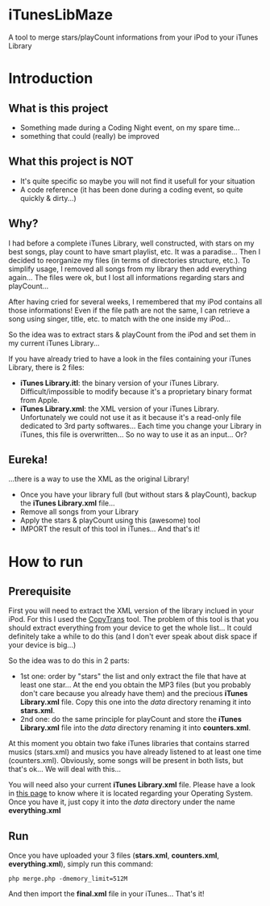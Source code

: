 # iTunesLibMaze
A tool to merge stars/playCount informations from your iPod to your iTunes Library

# Introduction

## What is this project

* Something made during a Coding Night event, on my spare time...
* something that could (really) be improved

## What this project is NOT

* It's quite specific so maybe you will not find it usefull for your situation
* A code reference (it has been done during a coding event, so quite quickly & dirty...)

## Why?

I had before a complete iTunes Library, well constructed, with stars on my best songs, play count to have smart playlist, etc. It was a paradise... Then I decided to reorganize my files (in terms of directories structure, etc.). To simplify usage, I removed all songs from my library then add everything again... The files were ok, but I lost all informations regarding stars and playCount...

After having cried for several weeks, I remembered that my iPod contains all those informations! Even if the file path are not the same, I can retrieve a song using singer, title, etc. to match with the one inside my iPod...

So the idea was to extract stars & playCount from the iPod and set them in my current iTunes Library...

If you have already tried to have a look in the files containing your iTunes Library, there is 2 files:

* **iTunes Library.itl**: the binary version of your iTunes Library. Difficult/impossible to modify because it's a proprietary binary format from Apple.
* **iTunes Library.xml**: the XML version of your iTunes Library. Unfortunately we could not use it as it because it's a read-only file dedicated to 3rd party softwares... Each time you change your Library in iTunes, this file is overwritten... So no way to use it as an input... Or?

## Eureka!

...there is a way to use the XML as the original Library!

* Once you have your library full (but without stars & playCount), backup the **iTunes Library.xml** file...
* Remove all songs from your Library
* Apply the stars & playCount using this (awesome) tool
* IMPORT the result of this tool in iTunes... And that's it! 

# How to run

## Prerequisite

First you will need to extract the XML version of the library inclued in your iPod. For this I used the [CopyTrans](http://http://fr.copytrans.net/) tool. The problem of this tool is that you should extract everything from your device to get the whole list... It could definitely take a while to do this (and I don't ever speak about disk space if your device is big...)

So the idea was to do this in 2 parts:

* 1st one: order by "stars" the list and only extract the file that have at least one star... At the end you obtain the MP3 files (but you probably don't care because you already have them) and the precious **iTunes Library.xml** file. Copy this one into the *data* directory renaming it into **stars.xml**.
* 2nd one: do the same principle for playCount and store the **iTunes Library.xml** file into the *data* directory renaming it into **counters.xml**.

At this moment you obtain two fake iTunes libraries that contains starred musics (stars.xml) and musics you have already listened to at least one time (counters.xml). Obviously, some songs will be present in both lists, but that's ok... We will deal with this...

You will need also your current **iTunes Library.xml** file. Please have a look in [this page](http://support.apple.com/fr-fr/HT1660) to know where it is located regarding your Operating System. Once you have it, just copy it into the *data* directory under the name **everything.xml**

## Run

Once you have uploaded your 3 files (**stars.xml**, **counters.xml**, **everything.xml**), simply run this command:

	php merge.php -dmemory_limit=512M

And then import the **final.xml** file in your iTunes... That's it!